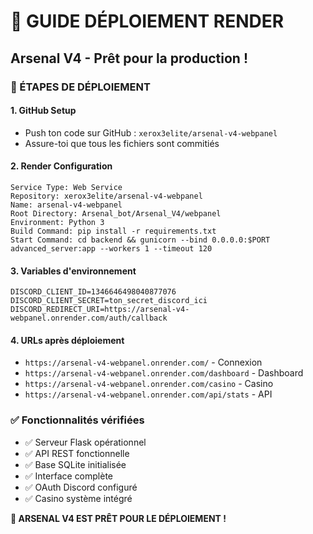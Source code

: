 # 🚀 GUIDE DÉPLOIEMENT RENDER

## Arsenal V4 - Prêt pour la production !

### 🎯 ÉTAPES DE DÉPLOIEMENT

#### 1. GitHub Setup
- Push ton code sur GitHub : `xerox3elite/arsenal-v4-webpanel`
- Assure-toi que tous les fichiers sont commitiés

#### 2. Render Configuration
```
Service Type: Web Service
Repository: xerox3elite/arsenal-v4-webpanel
Name: arsenal-v4-webpanel
Root Directory: Arsenal_bot/Arsenal_V4/webpanel
Environment: Python 3
Build Command: pip install -r requirements.txt
Start Command: cd backend && gunicorn --bind 0.0.0.0:$PORT advanced_server:app --workers 1 --timeout 120
```

#### 3. Variables d'environnement
```
DISCORD_CLIENT_ID=1346646498040877076
DISCORD_CLIENT_SECRET=ton_secret_discord_ici
DISCORD_REDIRECT_URI=https://arsenal-v4-webpanel.onrender.com/auth/callback
```

#### 4. URLs après déploiement
- `https://arsenal-v4-webpanel.onrender.com/` - Connexion
- `https://arsenal-v4-webpanel.onrender.com/dashboard` - Dashboard
- `https://arsenal-v4-webpanel.onrender.com/casino` - Casino
- `https://arsenal-v4-webpanel.onrender.com/api/stats` - API

### ✅ Fonctionnalités vérifiées
- ✅ Serveur Flask opérationnel
- ✅ API REST fonctionnelle
- ✅ Base SQLite initialisée
- ✅ Interface complète
- ✅ OAuth Discord configuré
- ✅ Casino système intégré

**🎯 ARSENAL V4 EST PRÊT POUR LE DÉPLOIEMENT !**
